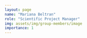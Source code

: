 ```yaml
---
layout: page
name: "Mariana Beltran"
role: "Scientific Project Manager"
img: assets/img/group-members/image
importance: 1
---
```



